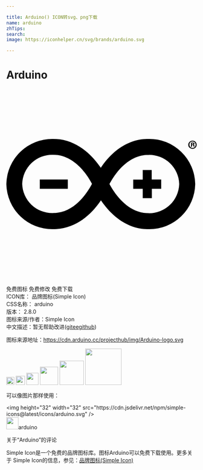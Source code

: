 ```yaml
---

title: Arduino() ICON转svg、png下载
name: arduino
zhTips: 
search: 
image: https://iconhelper.cn/svg/brands/arduino.svg

---
```


# Arduino  <small style="font-size: 60%;font-weight: 100"></small>

<div id="svg" class="svg-wrap">
<svg role="img" viewBox="0 0 24 24" xmlns="http://www.w3.org/2000/svg"><title>Arduino icon</title><path d="M23.82 12a5.78 5.78 0 0 0-5.88-5.67c-.29 0-.6.02-.9.05-2.52.37-4.2 2.18-5.13 3.57-.95-1.39-2.64-3.2-5.14-3.57-.3-.03-.6-.05-.9-.05A5.78 5.78 0 0 0 0 12a5.78 5.78 0 0 0 5.87 5.67c.3 0 .6-.02.92-.06 2.52-.36 4.2-2.17 5.14-3.56.95 1.39 2.63 3.2 5.14 3.57.31.03.6.05.91.05A5.78 5.78 0 0 0 23.82 12zM6.48 15.6c-.2.04-.43.04-.63.04A3.77 3.77 0 0 1 2 11.98a3.78 3.78 0 0 1 3.86-3.66c.2 0 .42.02.63.04 2.37.35 3.82 2.67 4.31 3.62-.5.95-1.95 3.3-4.31 3.62zM13 12c.49-.93 1.94-3.27 4.31-3.62.2-.04.42-.04.62-.04A3.76 3.76 0 0 1 21.8 12a3.78 3.78 0 0 1-3.86 3.66c-.2 0-.42-.02-.62-.04-2.36-.35-3.82-2.69-4.31-3.62zm-8.79.59h3.54v-1.16H4.22v1.16zm14.13 0h1.19v-1.16h-1.2v-1.19H17.2v1.2H16v1.15h1.2v1.18h1.15V12.6zM24 7.06c0 .3-.22.51-.53.51a.51.51 0 0 1-.53-.5c0-.28.24-.52.53-.52.31 0 .53.22.53.51zm-.91 0c0 .22.16.4.4.4.22 0 .38-.18.38-.4s-.16-.4-.38-.4c-.24-.02-.4.16-.4.4zm.3.26h-.1V6.8l.2-.01c.09 0 .14.01.18.03.04.02.06.06.06.11 0 .06-.04.1-.11.11.05.02.07.06.09.13l.03.13h-.12c-.02-.02-.02-.07-.04-.13-.02-.05-.04-.07-.11-.07h-.05l-.02.22zm.02-.3h.06c.07 0 .1-.01.1-.07 0-.05-.03-.07-.1-.07h-.07v.14h.01z"/></svg>
</div>
<detail full-name='arduino'></detail>

<div class="detail-page">
<p>
<span><span class="badge-success badge">免费图标</span> <span class="badge-success badge">免费修改</span>  <span class="badge-success badge">免费下载</span> </span>
<br/>
<span>
ICON库：
<span class="badge-secondary badge">品牌图标(Simple Icon)</span> 
</span>
<br/>
<span>
CSS名称：
<span class="badge-secondary badge">arduino</span> 
</span>

<br/>
<span>
版本：
<span class="badge-secondary badge">2.8.0</span> 
</span>
<br/>
<span>图标来源/作者：<span class="badge-light badge">Simple Icon</span></span> 
<br/>
<span class="zh-detail">中文描述：暂无<span class="help-link"><span>帮助改进</span>(<a href="https://gitee.com/liuwave/icon-helper/edit/master/json/brands/arduino.json" target="_blank" rel="noopener noreferrer">gitee</a><a href="https://github.com/liuwave/icon-helper/edit/master/json/brands/arduino.json" target="_blank" rel="noopener noreferrer">github</a></span>)</span><br/>
</p>
</div><div class="description description alert alert-light"><p>图标来源地址：<a href="https://cdn.arduino.cc/projecthub/img/Arduino-logo.svg" target="_blank" rel="noopener noreferrer">https://cdn.arduino.cc/projecthub/img/Arduino-logo.svg</a></p></div>
<div class="alert alert-dark">
<img height="21" width="21" src="https://cdn.jsdelivr.net/npm/simple-icons@latest/icons/arduino.svg" />
<img height="24" width="24" src="https://cdn.jsdelivr.net/npm/simple-icons@latest/icons/arduino.svg" />
<img height="32" width="32" src="https://cdn.jsdelivr.net/npm/simple-icons@latest/icons/arduino.svg" />
<img height="48" width="48" src="https://cdn.jsdelivr.net/npm/simple-icons@latest/icons/arduino.svg" />
<img height="64" width="64" src="https://cdn.jsdelivr.net/npm/simple-icons@latest/icons/arduino.svg" />
<img height="96" width="96" src="https://cdn.jsdelivr.net/npm/simple-icons@latest/icons/arduino.svg" />

</div>
<div>
  <p>可以像图片那样使用：    
  </p>
  <div class="alert alert-primary" style="font-size: 14px">
    &lt;img height="32" width="32" src="https://cdn.jsdelivr.net/npm/simple-icons@latest/icons/arduino.svg" /&gt;
    <copy-btn content='<img height="32" width="32" src="https://cdn.jsdelivr.net/npm/simple-icons@latest/icons/arduino.svg" />'></copy-btn>
  </div>
  <div class="alert alert-secondary">
    <img height="32" width="32" src="https://cdn.jsdelivr.net/npm/simple-icons@latest/icons/arduino.svg" />arduino
    <copy-btn content="arduino" btn-title="复制图标名称"></copy-btn>
  </div>
</div>

<Vssue title="关于“Arduino”的评论" >关于“Arduino”的评论</Vssue>


<div><p>Simple Icon是一个免费的品牌图标库。图标Arduino可以免费下载使用。更多关于  Simple Icon的信息，参见：<a target="_blank" href="https://iconhelper.cn/brands.html">品牌图标(Simple Icon)</a>
</p></div>
